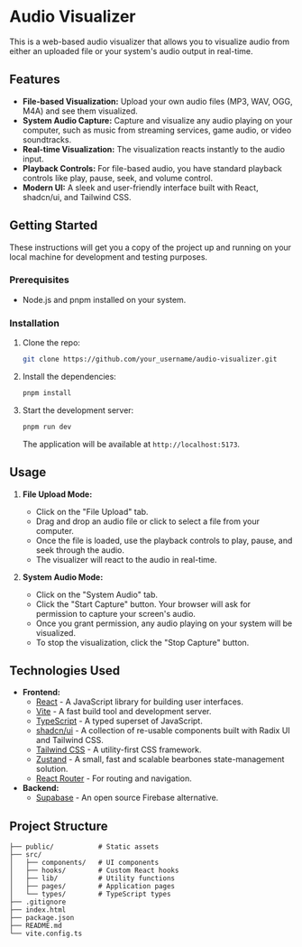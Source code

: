 # Audio Visualizer

This is a web-based audio visualizer that allows you to visualize audio from either an uploaded file or your system's audio output in real-time.

## Features

- **File-based Visualization:** Upload your own audio files (MP3, WAV, OGG, M4A) and see them visualized.
- **System Audio Capture:** Capture and visualize any audio playing on your computer, such as music from streaming services, game audio, or video soundtracks.
- **Real-time Visualization:** The visualization reacts instantly to the audio input.
- **Playback Controls:** For file-based audio, you have standard playback controls like play, pause, seek, and volume control.
- **Modern UI:** A sleek and user-friendly interface built with React, shadcn/ui, and Tailwind CSS.

## Getting Started

These instructions will get you a copy of the project up and running on your local machine for development and testing purposes.

### Prerequisites

- Node.js and pnpm installed on your system.

### Installation

1.  Clone the repo:
    ```sh
    git clone https://github.com/your_username/audio-visualizer.git
    ```
2.  Install the dependencies:
    ```sh
    pnpm install
    ```
3.  Start the development server:
    ```sh
    pnpm run dev
    ```
    The application will be available at `http://localhost:5173`.

## Usage

1.  **File Upload Mode:**
    -   Click on the "File Upload" tab.
    -   Drag and drop an audio file or click to select a file from your computer.
    -   Once the file is loaded, use the playback controls to play, pause, and seek through the audio.
    -   The visualizer will react to the audio in real-time.

2.  **System Audio Mode:**
    -   Click on the "System Audio" tab.
    -   Click the "Start Capture" button. Your browser will ask for permission to capture your screen's audio.
    -   Once you grant permission, any audio playing on your system will be visualized.
    -   To stop the visualization, click the "Stop Capture" button.

## Technologies Used

-   **Frontend:**
    -   [React](https://reactjs.org/) - A JavaScript library for building user interfaces.
    -   [Vite](https://vitejs.dev/) - A fast build tool and development server.
    -   [TypeScript](https://www.typescriptlang.org/) - A typed superset of JavaScript.
    -   [shadcn/ui](https://ui.shadcn.com/) - A collection of re-usable components built with Radix UI and Tailwind CSS.
    -   [Tailwind CSS](https://tailwindcss.com/) - A utility-first CSS framework.
    -   [Zustand](https://github.com/pmndrs/zustand) - A small, fast and scalable bearbones state-management solution.
    -   [React Router](https://reactrouter.com/) - For routing and navigation.
-   **Backend:**
    -   [Supabase](https://supabase.io/) - An open source Firebase alternative.

## Project Structure

```
├── public/           # Static assets
├── src/
│   ├── components/   # UI components
│   ├── hooks/        # Custom React hooks
│   ├── lib/          # Utility functions
│   ├── pages/        # Application pages
│   └── types/        # TypeScript types
├── .gitignore
├── index.html
├── package.json
├── README.md
└── vite.config.ts
```